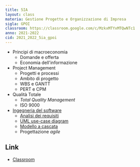 ```yaml
---
title: 5IA
layout: class
materia: Gestione Progetto e Organizzazione di Impresa
sigla: GPOI
classroom: https://classroom.google.com/c/MzkxMTYxMTQwNTc1
anno: 2021-2022
cid: 2021_2022_5ia_gpoi
---
```


* Principi di macroeconomia
	* Domande e offerta
	* Economia dell'informazione
* Project Management
	* Progetti e processi
	* Ambito di progetto
	* WBS e GANTT
	* PERT e CPM
* Qualità Totale
	* *Total Quality Management*
	* ISO 9000
* [Ingegneria del software](/content/gpoi/ing_software.html)
	* [Analisi dei requisiti](/content/tpsit/requisiti.html)
	* [UML use-case diagram](/content/tpsit/uml_use_case.html)
	* [Modello a cascata](/content/gpoi/waterfall.html)
	* Progettazione *agile*

## Link
<ul>
	<li><a href="{{ page.classroom }}" target="_blank">Classroom</a></li>
</ul>